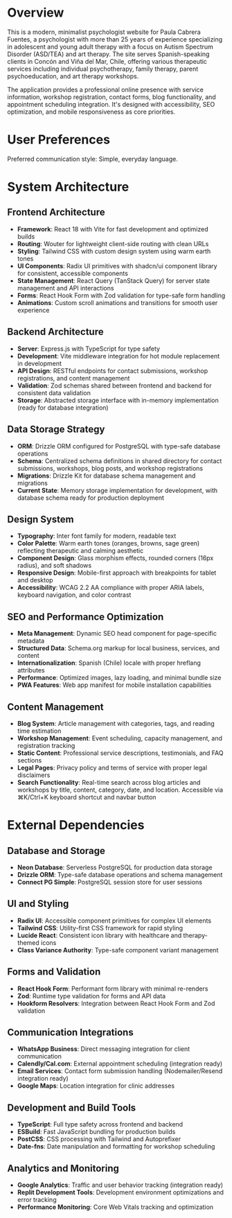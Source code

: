 # Overview

This is a modern, minimalist psychologist website for Paula Cabrera Fuentes, a psychologist with more than 25 years of experience specializing in adolescent and young adult therapy with a focus on Autism Spectrum Disorder (ASD/TEA) and art therapy. The site serves Spanish-speaking clients in Concón and Viña del Mar, Chile, offering various therapeutic services including individual psychotherapy, family therapy, parent psychoeducation, and art therapy workshops.

The application provides a professional online presence with service information, workshop registration, contact forms, blog functionality, and appointment scheduling integration. It's designed with accessibility, SEO optimization, and mobile responsiveness as core priorities.

# User Preferences

Preferred communication style: Simple, everyday language.

# System Architecture

## Frontend Architecture
- **Framework**: React 18 with Vite for fast development and optimized builds
- **Routing**: Wouter for lightweight client-side routing with clean URLs
- **Styling**: Tailwind CSS with custom design system using warm earth tones
- **UI Components**: Radix UI primitives with shadcn/ui component library for consistent, accessible components
- **State Management**: React Query (TanStack Query) for server state management and API interactions
- **Forms**: React Hook Form with Zod validation for type-safe form handling
- **Animations**: Custom scroll animations and transitions for smooth user experience

## Backend Architecture
- **Server**: Express.js with TypeScript for type safety
- **Development**: Vite middleware integration for hot module replacement in development
- **API Design**: RESTful endpoints for contact submissions, workshop registrations, and content management
- **Validation**: Zod schemas shared between frontend and backend for consistent data validation
- **Storage**: Abstracted storage interface with in-memory implementation (ready for database integration)

## Data Storage Strategy
- **ORM**: Drizzle ORM configured for PostgreSQL with type-safe database operations
- **Schema**: Centralized schema definitions in shared directory for contact submissions, workshops, blog posts, and workshop registrations
- **Migrations**: Drizzle Kit for database schema management and migrations
- **Current State**: Memory storage implementation for development, with database schema ready for production deployment

## Design System
- **Typography**: Inter font family for modern, readable text
- **Color Palette**: Warm earth tones (oranges, browns, sage green) reflecting therapeutic and calming aesthetic
- **Component Design**: Glass morphism effects, rounded corners (16px radius), and soft shadows
- **Responsive Design**: Mobile-first approach with breakpoints for tablet and desktop
- **Accessibility**: WCAG 2.2 AA compliance with proper ARIA labels, keyboard navigation, and color contrast

## SEO and Performance Optimization
- **Meta Management**: Dynamic SEO head component for page-specific metadata
- **Structured Data**: Schema.org markup for local business, services, and content
- **Internationalization**: Spanish (Chile) locale with proper hreflang attributes
- **Performance**: Optimized images, lazy loading, and minimal bundle size
- **PWA Features**: Web app manifest for mobile installation capabilities

## Content Management
- **Blog System**: Article management with categories, tags, and reading time estimation
- **Workshop Management**: Event scheduling, capacity management, and registration tracking
- **Static Content**: Professional service descriptions, testimonials, and FAQ sections
- **Legal Pages**: Privacy policy and terms of service with proper legal disclaimers
- **Search Functionality**: Real-time search across blog articles and workshops by title, content, category, date, and location. Accessible via ⌘K/Ctrl+K keyboard shortcut and navbar button

# External Dependencies

## Database and Storage
- **Neon Database**: Serverless PostgreSQL for production data storage
- **Drizzle ORM**: Type-safe database operations and schema management
- **Connect PG Simple**: PostgreSQL session store for user sessions

## UI and Styling
- **Radix UI**: Accessible component primitives for complex UI elements
- **Tailwind CSS**: Utility-first CSS framework for rapid styling
- **Lucide React**: Consistent icon library with healthcare and therapy-themed icons
- **Class Variance Authority**: Type-safe component variant management

## Forms and Validation
- **React Hook Form**: Performant form library with minimal re-renders
- **Zod**: Runtime type validation for forms and API data
- **Hookform Resolvers**: Integration between React Hook Form and Zod validation

## Communication Integrations
- **WhatsApp Business**: Direct messaging integration for client communication
- **Calendly/Cal.com**: External appointment scheduling (integration ready)
- **Email Services**: Contact form submission handling (Nodemailer/Resend integration ready)
- **Google Maps**: Location integration for clinic addresses

## Development and Build Tools
- **TypeScript**: Full type safety across frontend and backend
- **ESBuild**: Fast JavaScript bundling for production builds
- **PostCSS**: CSS processing with Tailwind and Autoprefixer
- **Date-fns**: Date manipulation and formatting for workshop scheduling

## Analytics and Monitoring
- **Google Analytics**: Traffic and user behavior tracking (integration ready)
- **Replit Development Tools**: Development environment optimizations and error tracking
- **Performance Monitoring**: Core Web Vitals tracking and optimization